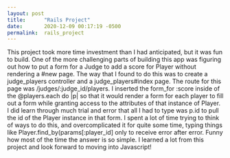 ```yaml
---
layout: post
title:      "Rails Project"
date:       2020-12-09 00:17:19 -0500
permalink:  rails_project
---
```



This project took more time investment than I had anticipated, but it was fun to build. One of the more challenging parts of building this app was figuring out how to put a form for a Judge to add a score for Player without rendering a #new page. The way that I found to do this was to create a judge_players controller and a judge_players#index page. The route for this page was /judges/:judge_id/players. I inserted the form_for :score inside of the @players.each do |p| so that it would render a form for each player to fill out a form while granting access to the attributes of that instance of Player. I did learn through much trial and error that all I had to type was p.id to pull the id of the Player instance in that form. I spent a lot of time trying to think of ways to do this, and overcomplicated it for quite some time, typing things like Player.find_by(params[:player_id] only to receive error after error. Funny how most of the time the answer is so simple. I learned a lot from this project and look forward to moving into Javascript!
